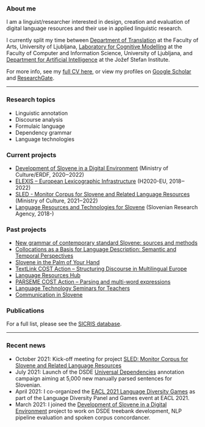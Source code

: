 ### About me
I am a linguist/researcher interested in design, creation and evaluation of digital language resources and their use in applied linguistic research. 

I currently split my time between [Department of Translation](https://prevajalstvo.ff.uni-lj.si/en) at the Faculty of Arts, University of Ljubljana, [Laboratory for Cognitive Modelling](https://www.fri.uni-lj.si/en/laboratory/lkm) at the Faculty of Computer and Information Science, University of Ljubljana, and [Department for Artificial Intelligence](https://ailab.ijs.si/) at the Jožef Stefan Institute. 

For more info, see my <a href="https://kajad.github.io/pdf/cv_kd_en_092021.pdf" target="_blank">full CV here</a>, or view my profiles on [Google Scholar](https://scholar.google.com/citations?user=KWq-H4AAAAAJ&hl=en) and [ResearchGate](https://www.researchgate.net/profile/Kaja-Dobrovoljc).

---
### Research topics
- Linguistic annotation
- Discourse analysis
- Formulaic language
- Dependency grammar
- Language technologies

### Current projects

- [Development of Slovene in a Digital Environment](https://slovenscina.eu/en) (Ministry of Culture/ERDF, 2020‒2022)
- [ELEXIS – European Lexicographic Infrastructure](https://elex.is/) (H2020-EU, 2018‒2022)
- [SLED - Monitor Corpus for Slovene and Related Language Resources](http://sled.ijs.si/) (Ministry of Culture, 2021‒2022)
- [Language Resources and Technologies for Slovene](http://www.sicris.si/public/jqm/prg.aspx?lang=eng&opdescr=search&opt=2&subopt=700&code1=cmn&code2=auto&psize=1&hits=1&page=1&count=&search_term=pedago%C5%A1ka%20fakulteta&id=17683&slng=&order_by=) (Slovenian Research Agency, 2018-) 

### Past projects
- [New grammar of contemporary standard Slovene: sources and methods](https://slovnica.ijs.si/?lang=en)
- [Collocations as a Basis for Language Description: Semantic and Temporal Perspectives](https://www.cjvt.si/kolos/en/)
- [Slovene in the Palm of Your Hand](http://projekt.slo-na-dlani.si/en/)
- [TextLink COST Action – Structuring Discourse in Multilingual Europe](http://www.textlink.ii.metu.edu.tr/)
- [Language Resources Hub](https://viri.trojina.si/)
- [PARSEME COST Action – Parsing and multi-word expressions](https://typo.uni-konstanz.de/parseme/)
- [Language Technology Seminars for Teachers](http://ucitelji.sdjt.si/)
- [Communication in Slovene](http://eng.slovenscina.eu/)

### Publications

For a full list, please see the [SICRIS database](https://bib.cobiss.net/bibliographies/si/webBiblio/bib201_20210923_153106_36491.html).

---
### Recent news
- October 2021: Kick-off meeting for project [SLED: Monitor Corpus for Slovene and Related Language Resources](http://sled.ijs.si/) 
- July 2021: Launch of the DSDE [Universal Dependencies](https://universaldependencies.org/) annotation campaign aiming at 5,000 new manually parsed sentences for Slovenian. 
- April 2021: I co-organized the [EACL 2021 Language Diversity Games](https://gitlab.com/ceramisch/eacl21diversity/-/wikis/EACL-2021-language-diversity-panel-and-games) as part of the Language Diversity Panel and Games event at EACL 2021.
- March 2021: I joined the [Development of Slovene in a Digital Environment](https://slovenscina.eu/en) project to work on DSDE treebank development, NLP pipeline evaluation and spoken corpus concordancer.

